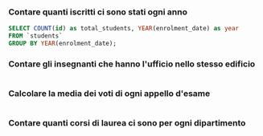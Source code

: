 ### Contare quanti iscritti ci sono stati ogni anno

```SQL
SELECT COUNT(id) as total_students, YEAR(enrolment_date) as year
FROM `students`
GROUP BY YEAR(enrolment_date);
```

### Contare gli insegnanti che hanno l'ufficio nello stesso edificio

```SQL

```

### Calcolare la media dei voti di ogni appello d'esame

```SQL

```

### Contare quanti corsi di laurea ci sono per ogni dipartimento

```SQL

```
